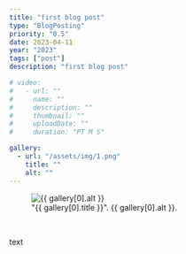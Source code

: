 ```yaml
---
title: "first blog post"
type: "BlogPosting"
priority: "0.5"
date: 2023-04-11
year: "2023"
tags: ["post"]
description: "first blog post"

# video:
#   - url: ""
#     name: ""
#     description: ""
#     thumbnail: ""
#     uploadDate: ""
#     duration: "PT M S"

gallery:
  - url: "/assets/img/1.png"
    title: ""
    alt: ""
---
```


<figure class="main-article__figure">
    <img src="{{ gallery[0].url  }}" alt="{{ gallery[0].alt }}" title="{{ gallery[0].title }}">
        <figcaption>
            "{{ gallery[0].title }}". {{ gallery[0].alt }}.
        </figcaption>
</figure>

<br>

<!-- <video width="100%" height="100%" controls controlsList="nodownload">
    <source src="{{ video[0].url }}" type="video/mp4">
    Your browser does not support the video tag.
</video>
<figcaption>
    "{{ video[0].name }}". {{ video[0].description }}.
</figcaption>

<br> -->

<p>text</p>

<br>
<br>